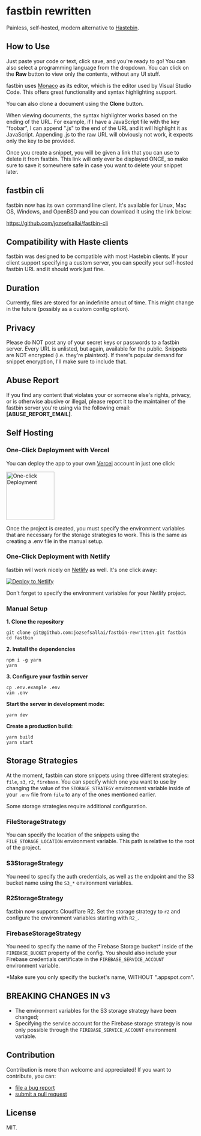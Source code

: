 # fastbin rewritten

Painless, self-hosted, modern alternative to [Hastebin](https://hastebin.com/).

## How to Use

Just paste your code or text, click save, and you're ready to go! You can also
select a programming language from the dropdown. You can click on the **Raw**
button to view only the contents, without any UI stuff.

fastbin uses [Monaco](https://microsoft.github.io/monaco-editor/) as its editor,
which is the editor used by Visual Studio Code. This offers great functionality
and syntax highlighting support.

You can also clone a document using the **Clone** button.

When viewing documents, the syntax highlighter works based on the ending of the
URL. For example, if I have a JavaScript file with the key "foobar", I can
append ".js" to the end of the URL and it will highlight it as JavaScript.
Appending .js to the raw URL will obviously not work, it expects only the key to
be provided.

Once you create a snippet, you will be given a link that you can use to delete
it from fastbin. This link will only ever be displayed ONCE, so make sure to
save it somewhere safe in case you want to delete your snippet later.

## fastbin cli

fastbin now has its own command line client. It's available for Linux, Mac OS,
Windows, and OpenBSD and you can download it using the link below:

https://github.com/jozsefsallai/fastbin-cli

## Compatibility with Haste clients

fastbin was designed to be compatible with most Hastebin clients. If your client
support specifying a custom server, you can specify your self-hosted fastbin URL
and it should work just fine.

## Duration

Currently, files are stored for an indefinite amout of time. This might change
in the future (possibly as a custom config option).

## Privacy

Please do NOT post any of your secret keys or passwords to a fastbin server.
Every URL is unlisted, but again, available for the public. Snippets are NOT
encrypted (i.e. they're plaintext). If there's popular demand for snippet
encryption, I'll make sure to include that.

## Abuse Report

If you find any content that violates your or someone else's rights, privacy, or
is otherwise abusive or illegal, please report it to the maintainer of the
fastbin server you're using via the following email: **[ABUSE_REPORT_EMAIL]**.

## Self Hosting

### One-Click Deployment with Vercel

You can deploy the app to your own [Vercel](https://vercel.com) account in just
one click:

<a href="https://vercel.com/new/project?template=jozsefsallai/fastbin-rewritten"><img width="128" src="https://vercel.com/button" alt="One-click Deployment" /></a>

Once the project is created, you must specify the environment variables that are
necessary for the storage strategies to work. This is the same as creating a
.env file in the manual setup.

### One-Click Deployment with Netlify

fastbin will work nicely on [Netlify](https://www.netlify.com) as well. It's one
click away:

<a href="https://app.netlify.com/start/deploy?repository=https://github.com/jozsefsallai/fastbin-rewritten"><img src="https://www.netlify.com/img/deploy/button.svg" alt="Deploy to Netlify" /></a>

Don't forget to specify the environment variables for your Netlify project.

### Manual Setup

**1. Clone the repository**

```
git clone git@github.com:jozsefsallai/fastbin-rewritten.git fastbin
cd fastbin
```

**2. Install the dependencies**

```
npm i -g yarn
yarn
```

**3. Configure your fastbin server**

```
cp .env.example .env
vim .env
```

**Start the server in development mode:**

```
yarn dev
```

**Create a production build:**

```
yarn build
yarn start
```

## Storage Strategies

At the moment, fastbin can store snippets using three different strategies:
`file`, `s3`, `r2`, `firebase`. You can specify which one you want to use by
changing the value of the `STORAGE_STRATEGY` environment variable inside of your
`.env` file from `file` to any of the ones mentioned earlier.

Some storage strategies require additional configuration.

### FileStorageStrategy

You can specify the location of the snippets using the `FILE_STORAGE_LOCATION`
environment variable. This path is relative to the root of the project.

### S3StorageStrategy

You need to specify the auth credentials, as well as the endpoint and the S3
bucket name using the `S3_*` environment variables.

### R2StorageStrategy

fastbin now supports Cloudflare R2. Set the storage strategy to `r2` and
configure the environment variables starting with `R2_`.

### FirebaseStorageStrategy

You need to specify the name of the Firebase Storage bucket\* inside of the
`FIREBASE_BUCKET` property of the config. You should also include your Firebase
credentials certificate in the `FIREBASE_SERVICE_ACCOUNT` environment variable.

\*Make sure you only specify the bucket's name, WITHOUT ".appspot.com".

## BREAKING CHANGES IN v3

- The environment variables for the S3 storage strategy have been changed;
- Specifying the service account for the Firebase storage strategy is now only
possible through the `FIREBASE_SERVICE_ACCOUNT` environment variable.

## Contribution

Contribution is more than welcome and appreciated! If you want to contribute,
you can:

- [file a bug report](https://github.com/jozsefsallai/fastbin-rewritten/issues/new)
- [submit a pull request](https://github.com/jozsefsallai/fastbin-rewritten/pulls)

## License

MIT.
